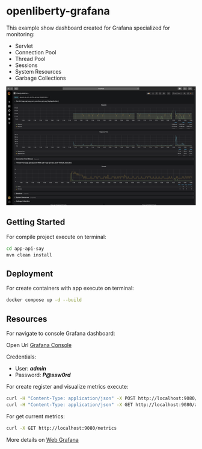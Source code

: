 # openliberty-grafana

This example show dashboard created for Grafana specialized for monitoring:

* Servlet
* Connection Pool
* Thread Pool
* Sessions
* System Resources
* Garbage Collections

![Grafana dashboard](images/grafana.png)

## Getting Started

For compile project execute on terminal:

```bash
cd app-api-say
mvn clean install
```

## Deployment

For create containers with app execute on terminal:

```bash
docker compose up -d --build
```

## Resources

For navigate to console Grafana dashboard:

Open Url [Grafana Console](http://localhost:3000/login)

Credentials:

* User: **_admin_**
* Password: **_P@ssw0rd_**

For create register and visualize metrics execute:

```bash
curl -H "Content-Type: application/json" -X POST http://localhost:9080/apiSay/say/sergio
curl -H "Content-Type: application/json" -X GET http://localhost:9080/apiSay/say
```

For get current metrics:

```bash
curl -X GET http://localhost:9080/metrics
```

More details on [Web Grafana](https://grafana.com/grafana/dashboards/11456)